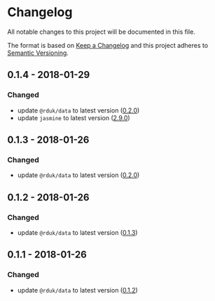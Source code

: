 # Changelog
All notable changes to this project will be documented in this file.

The format is based on [Keep a Changelog](http://keepachangelog.com/en/1.0.0/)
and this project adheres to [Semantic Versioning](http://semver.org/spec/v2.0.0.html).

## 0.1.4 - 2018-01-29
### Changed
- update `@rduk/data` to latest version ([0.2.0](https://github.com/rd-uk/rduk-data/releases/tag/0.2.1))
- update `jasmine` to latest version ([2.9.0](https://github.com/jasmine/jasmine/releases/tag/v2.9.0))

## 0.1.3 - 2018-01-26
### Changed
- update `@rduk/data` to latest version ([0.2.0](https://github.com/rd-uk/rduk-data/releases/tag/0.2.0))

## 0.1.2 - 2018-01-26
### Changed
- update `@rduk/data` to latest version ([0.1.3](https://github.com/rd-uk/rduk-data/releases/tag/0.1.3))

## 0.1.1 - 2018-01-26
### Changed
- update `@rduk/data` to latest version ([0.1.2](https://github.com/rd-uk/rduk-data/releases/tag/0.1.2))
